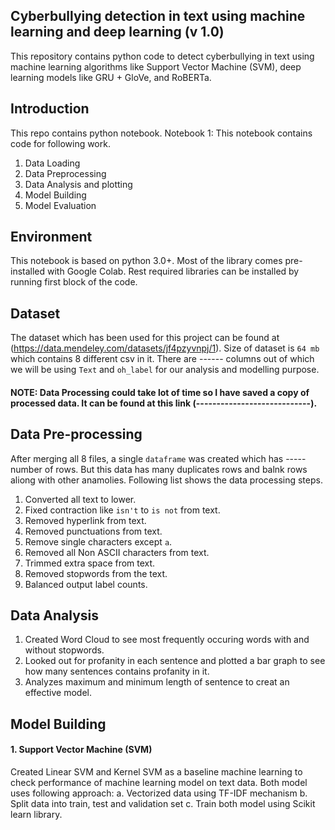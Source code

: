 ## Cyberbullying detection in text using machine learning and deep learning (v 1.0)
This repository contains python code to detect cyberbullying in text using machine learning algorithms like Support Vector Machine  (SVM), deep learning models like GRU + GloVe, and RoBERTa.

## Introduction
This repo contains python notebook.
Notebook 1: This notebook contains code for following work.
1. Data Loading
2. Data Preprocessing
3. Data Analysis and plotting
4. Model Building
5. Model Evaluation

## Environment
This notebook is based on python 3.0+. Most of the library comes pre-installed with Google Colab. Rest required libraries can be installed by running first block of the code.

## Dataset
The dataset which has been used for this project can be found at (https://data.mendeley.com/datasets/jf4pzyvnpj/1). Size of dataset is `64 mb` which contains 8 different csv in it. There are ------ columns out of which we will be using `Text` and `oh_label` for our analysis and modelling purpose.

#### NOTE: Data Processing could take lot of time so I have saved a copy of processed data. It can be found at this link (----------------------------).

## Data Pre-processing
After merging all 8 files, a single `dataframe` was created which has ----- number of rows. But this data has many duplicates rows and balnk rows aliong with other anamolies. Following list shows the data processing steps.
1. Converted all text to lower.
2. Fixed contraction like `isn't` to `is not` from text.
3. Removed hyperlink from text.
4. Removed punctuations from text.
5. Remove single characters except `a`.
6. Removed all Non ASCII characters from text.
7. Trimmed extra space from text.
8. Removed stopwords from the text.
9. Balanced output label counts. 
## Data Analysis
1. Created Word Cloud to see most frequently occuring words with and without stopwords.
2. Looked out for profanity in each sentence and plotted a bar graph to see how many sentences contains profanity in it.
3. Analyzes maximum and minimum length of sentence to creat an effective model.
## Model Building
#### 1. Support Vector Machine (SVM)
Created Linear SVM and Kernel SVM as a baseline machine learning to check performance of machine learning model on text data. Both model uses following approach:
a. Vectorized data using TF-IDF mechanism
b. Split data into train, test and validation set
c. Train both model using Scikit learn library.


